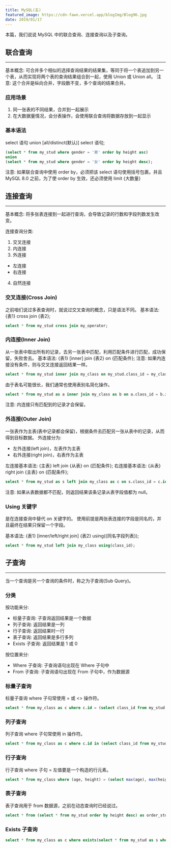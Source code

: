 ```yaml
---
title: MySQL(五)
featured_image: https://cdn-fawn.vercel.app/blogImg/Blog96.jpg
date: 2019/01/17
---
```


本篇，我们说说 MySQL 中的联合查询、连接查询以及子查询。

## 联合查询
***  
基本概念: 可合并多个相似的选择查询结果的结果集，等同于将一个表追加到另一个表，从而实现将两个表的查询结果组合到一起，使用 Union 或 Union all。
注意: 这个合并是纵向合并，字段数不变，多个查询的结果合并。

### 应用场景
1. 同一张表的不同结果，合并到一起展示
2. 在大数据量情况，会分表操作，会使用联合查询将数据存放到一起显示

### 基本语法
select 语句 union [all/distinct(默认)] select 语句;
``` sql
(select * from my_stud where gender = '男' order by height asc)
union 
(select * from my_stud where gender = '女' order by height desc);
```

注意: 如果联合查询中使用 order by，必须把该 select 语句使用括号包裹。并且 MySQL 8.0 之前，为了使 order by 生效，还必须使用 limit {大数量}

## 连接查询
***  
基本概念: 将多张表连接到一起进行查询，会导致记录的行数和字段列数发生改变。

连接查询分类: 
1. 交叉连接
2. 内连接
3. 外连接
 - 左连接
 - 右连接
4. 自然连接

### 交叉连接(Cross Join)
之前咱们说过多表查询时，就说过交叉查询的概念，只是语法不同。
基本语法: {表1} cross join {表2};
``` sql
select * from my_stud cross join my_operator;
```

### 内连接(Inner Join)
从一张表中取出所有的记录，去另一张表中匹配，利用匹配条件进行匹配，成功保留，失败舍去。
基本语法: {表1} [inner] join {表2} on {匹配条件};
注意: 如果内连接没有条件，则与交叉连接返回结果一样。
``` sql
select * from my_stud inner join my_class on my_stud.class_id = my_class.id;
```

由于表名可能很长，我们通常也使用表别名简化操作。
``` sql
select * from my_stud as a inner join my_class as b on a.class_id = b.id;
```

注意: 内连接只有匹配到的记录才会保留。

### 外连接(Outer Join)
一张表作为主表(表中记录都会保留)，根据条件去匹配另一张从表中的记录，从而得到目标数据。
外连接分为: 
- 左外连接(left join)，左表作为主表
- 右外连接(right join)，右表作为主表

左连接基本语法: {主表} left join {从表} on {匹配条件};
右连接基本语法: {从表} right join {主表} on {匹配条件};
``` sql
select * from my_stud as s left join my_class as c on s.class_id = c.id; 
```

注意: 如果从表数据都不匹配，则返回结果该条记录从表字段值都为 null。

### Using 关键字
是在连接查询中替代 on 关键字的。
使用前提是两张表连接的字段是同名的，并且最终在结果只保留一个字段。

基本语法: {表1} [inner/left/right join] {表2} using({同名字段列表});
``` sql
select * from my_stud left join my_class using(class_id);
```

## 子查询
***  
当一个查询是另一个查询的条件时，称之为子查询(Sub Query)。

### 分类
按功能来分: 
- 标量子查询: 子查询返回结果是一个数据
- 列子查询: 返回结果是一列
- 行子查询: 返回结果时一行
- 表子查询: 返回结果是多行多列
- Exists 子查询: 返回结果是 1 或 0

按位置来分: 
- Where 子查询: 子查询语句出现在 Where 子句中
- From 子查询: 子查询语句出现在 From 子句中，作为数据源

### 标量子查询
标量子查询 where 子句常使用 = 或 &lt;&gt; 操作符。
``` sql
select * from my_class as c where c.id = (select class_id from my_stud as s where s.name = 'zhangsan');
```

### 列子查询
列子查询 where 子句常使用 in 操作符。
``` sql
select * from my_class as c where c.id in (select class_id from my_stud);
```

### 行子查询
行子查询 where 子句 = 左值要是一个构造的行元素。
``` sql
select * from my_class where (age, height) = (select max(age), max(height) from my_stud);
```

### 表子查询
表子查询用于 from 数据源，之前在动态查询时已经说过。
``` sql
select * from (select * from my_stud order by height desc) as order_stud group by class_id;
```

### Exists 子查询
``` sql
select * from my_class as c where exists(select * from my_stud as s where s.class_id = c.id);
```